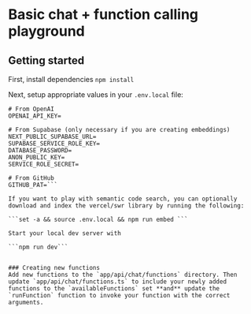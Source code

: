 # Basic chat + function calling playground

## Getting started

First, install dependencies
`npm install`

Next, setup appropriate values in your `.env.local` file:

````
# From OpenAI
OPENAI_API_KEY=

# From Supabase (only necessary if you are creating embeddings)
NEXT_PUBLIC_SUPABASE_URL=
SUPABASE_SERVICE_ROLE_KEY=
DATABASE_PASSWORD=
ANON_PUBLIC_KEY=
SERVICE_ROLE_SECRET=

# From GitHub
GITHUB_PAT=```

If you want to play with semantic code search, you can optionally download and index the vercel/swr library by running the following:

```set -a && source .env.local && npm run embed ```

Start your local dev server with

```npm run dev```


### Creating new functions
Add new functions to the `app/api/chat/functions` directory. Then update `app/api/chat/functions.ts` to include your newly added functions to the `availableFunctions` set **and** update the `runFunction` function to invoke your function with the correct arguments.
````
